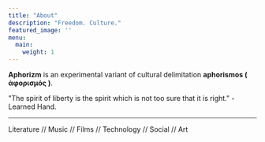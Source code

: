 ```yaml
---
title: "About"
description: "Freedom. Culture."
featured_image: ''
menu:
  main:
    weight: 1
---
```


__Aphorizm__ is an experimental variant of cultural delimitation __aphorismos ( ἀφορισμός )__.

"The spirit of liberty is the spirit which is not too sure that it is right."
\- Learned Hand. 

***

Literature // Music // Films // Technology // Social // Art 
